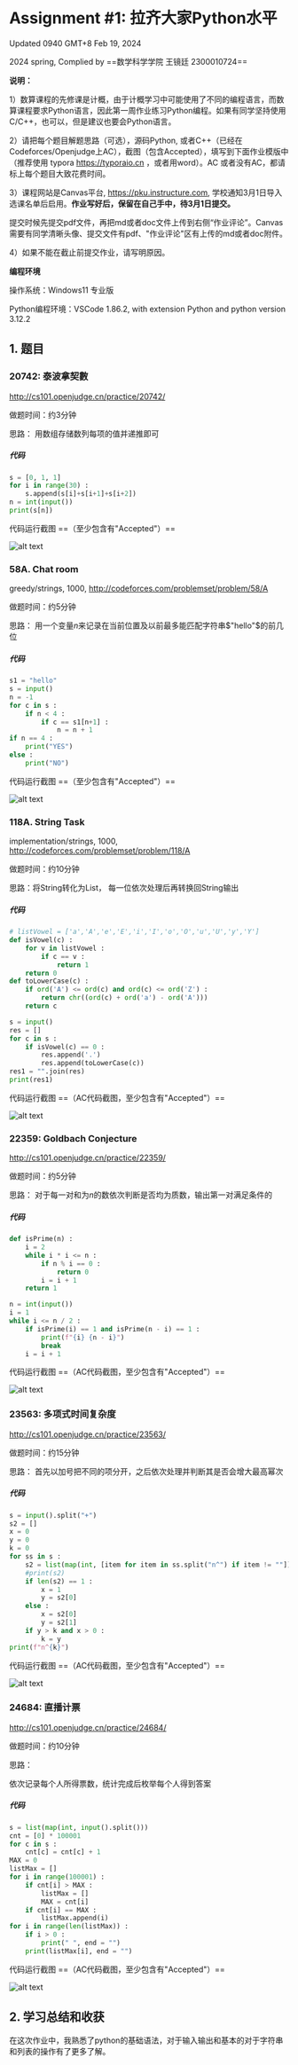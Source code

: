# Assignment #1: 拉齐大家Python水平

Updated 0940 GMT+8 Feb 19, 2024

2024 spring, Complied by ==数学科学学院 王镜廷 2300010724==



**说明：**

1）数算课程的先修课是计概，由于计概学习中可能使用了不同的编程语言，而数算课程要求Python语言，因此第一周作业练习Python编程。如果有同学坚持使用C/C++，也可以，但是建议也要会Python语言。

2）请把每个题目解题思路（可选），源码Python, 或者C++（已经在Codeforces/Openjudge上AC），截图（包含Accepted），填写到下面作业模版中（推荐使用 typora https://typoraio.cn ，或者用word）。AC 或者没有AC，都请标上每个题目大致花费时间。

3）课程网站是Canvas平台, https://pku.instructure.com, 学校通知3月1日导入选课名单后启用。**作业写好后，保留在自己手中，待3月1日提交。**

提交时候先提交pdf文件，再把md或者doc文件上传到右侧“作业评论”。Canvas需要有同学清晰头像、提交文件有pdf、"作业评论"区有上传的md或者doc附件。

4）如果不能在截止前提交作业，请写明原因。



**编程环境**


操作系统：Windows11 专业版

Python编程环境：VSCode 1.86.2, with extension Python and python version 3.12.2




## 1. 题目

### 20742: 泰波拿契數

http://cs101.openjudge.cn/practice/20742/


做题时间：约3分钟


思路：
用数组存储数列每项的值并递推即可


##### 代码

```python
s = [0, 1, 1]
for i in range(30) :
    s.append(s[i]+s[i+1]+s[i+2])
n = int(input())
print(s[n])

```



代码运行截图 ==（至少包含有"Accepted"）==

![alt text](image.png)



### 58A. Chat room

greedy/strings, 1000, http://codeforces.com/problemset/problem/58/A

做题时间：约5分钟

思路：
用一个变量$n$来记录在当前位置及以前最多能匹配字符串$"hello"$的前几位


##### 代码

```python
s1 = "hello"
s = input()
n = -1
for c in s :
    if n < 4 :
        if c == s1[n+1] :
            n = n + 1
if n == 4 :
    print("YES")
else :
    print("NO")

```



代码运行截图 ==（至少包含有"Accepted"）==

![alt text](image-2.png)



### 118A. String Task

implementation/strings, 1000, http://codeforces.com/problemset/problem/118/A

做题时间：约10分钟

思路：将String转化为List， 每一位依次处理后再转换回String输出



##### 代码

```python
# listVowel = ['a','A','e','E','i','I','o','O','u','U','y','Y']
def isVowel(c) :
    for v in listVowel :
        if c == v :
            return 1
    return 0
def toLowerCase(c) :
    if ord('A') <= ord(c) and ord(c) <= ord('Z') :
        return chr((ord(c) + ord('a') - ord('A')))
    return c

s = input()
res = []
for c in s :
    if isVowel(c) == 0 :
        res.append('.')
        res.append(toLowerCase(c))
res1 = "".join(res)
print(res1)


```



代码运行截图 ==（AC代码截图，至少包含有"Accepted"）==

![alt text](image-1.png)



### 22359: Goldbach Conjecture

http://cs101.openjudge.cn/practice/22359/

做题时间：约5分钟

思路：
对于每一对和为$n$的数依次判断是否均为质数，输出第一对满足条件的


##### 代码

```python
def isPrime(n) :
    i = 2
    while i * i <= n :
        if n % i == 0 :
            return 0
        i = i + 1
    return 1

n = int(input())
i = 1
while i <= n / 2 :
    if isPrime(i) == 1 and isPrime(n - i) == 1 :
        print(f"{i} {n - i}")
        break
    i = i + 1

```



代码运行截图 ==（AC代码截图，至少包含有"Accepted"）==

![alt text](image-3.png)



### 23563: 多项式时间复杂度

http://cs101.openjudge.cn/practice/23563/

做题时间：约15分钟

思路：
首先以加号把不同的项分开，之后依次处理并判断其是否会增大最高幂次


##### 代码

```python
s = input().split("+")
s2 = []
x = 0
y = 0
k = 0
for ss in s :
    s2 = list(map(int, [item for item in ss.split("n^") if item != ""]))
    #print(s2)
    if len(s2) == 1 :
        x = 1
        y = s2[0]
    else :
        x = s2[0]
        y = s2[1]
    if y > k and x > 0 :
        k = y
print(f"n^{k}")

```



代码运行截图 ==（AC代码截图，至少包含有"Accepted"）==

![alt text](image-4.png)



### 24684: 直播计票

http://cs101.openjudge.cn/practice/24684/

做题时间：约10分钟

思路：

依次记录每个人所得票数，统计完成后枚举每个人得到答案

##### 代码

```python
s = list(map(int, input().split()))
cnt = [0] * 100001
for c in s :
    cnt[c] = cnt[c] + 1
MAX = 0
listMax = []
for i in range(100001) :
    if cnt[i] > MAX :
        listMax = []
        MAX = cnt[i]
    if cnt[i] == MAX :
        listMax.append(i)
for i in range(len(listMax)) :
    if i > 0 :
        print(" ", end = "")
    print(listMax[i], end = "")

```



代码运行截图 ==（AC代码截图，至少包含有"Accepted"）==

![alt text](image-5.png)



## 2. 学习总结和收获

在这次作业中，我熟悉了python的基础语法，对于输入输出和基本的对于字符串和列表的操作有了更多了解。